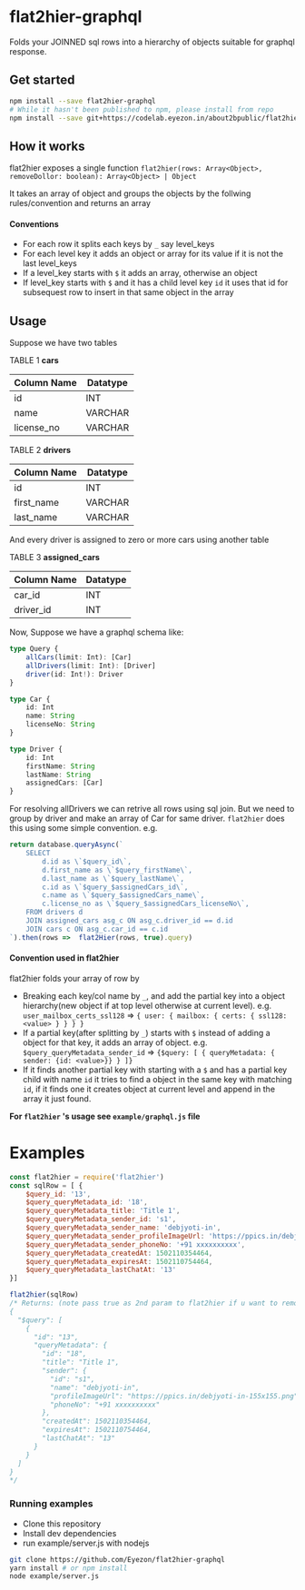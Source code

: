 # flat2hier-graphql

Folds your JOINNED sql rows into a hierarchy of objects suitable for graphql response.

## Get started

```bash
npm install --save flat2hier-graphql
# While it hasn't been published to npm, please install from repo
npm install --save git+https://codelab.eyezon.in/about2bpublic/flat2hier-graphql.git
```

## How it works

flat2hier exposes a single function `flat2hier(rows: Array<Object>, removeDollor: boolean): Array<Object> | Object`

It takes an array of object and groups the objects by the follwing rules/convention and returns an array
#### Conventions
  
  + For each row it splits each keys by `_` say level_keys
  + For each level key it adds an object or array for its value if it is not the last level_keys
  + If a level_key starts with `$` it adds an array, otherwise an object
  + If level_key starts with `$` and it has a child level key `id` it uses that id for subsequest row to insert in that same object in the array

## Usage

Suppose we have two tables

TABLE 1 **cars**

<table>
    <thead>
        <tr>
            <th>Column Name</th>
            <th>Datatype</th>
        </tr>
    </thead>
    <tbody>
        <tr>
            <td>id</td>
            <td>INT</td>
        </tr>
        <tr>
            <td>name</td>
            <td>VARCHAR</td>
        </tr>
        <tr>
            <td>license_no</td>
            <td>VARCHAR</td>
        </tr>
    </tbody>
</table>

TABLE 2 **drivers**

<table>
    <thead>
        <tr>
            <th>Column Name</th>
            <th>Datatype</th>
        </tr>
    </thead>
    <tbody>
        <tr>
            <td>id</td>
            <td>INT</td>
        </tr>
        <tr>
            <td>first_name</td>
            <td>VARCHAR</td>
        </tr>
        <tr>
            <td>last_name</td>
            <td>VARCHAR</td>
        </tr>
    </tbody>
</table>

And every driver is assigned to zero or more cars using another table

TABLE 3 **assigned_cars**

<table>
    <thead>
        <tr>
            <th>Column Name</th>
            <th>Datatype</th>
        </tr>
    </thead>
    <tbody>
        <tr>
            <td>car_id</td>
            <td>INT</td>
        </tr>
        <tr>
            <td>driver_id</td>
            <td>INT</td>
        </tr>
    </tbody>
</table>

Now, Suppose we have a graphql schema like:
```typescript
type Query {
    allCars(limit: Int): [Car]
    allDrivers(limit: Int): [Driver]
    driver(id: Int!): Driver
}

type Car {
    id: Int
    name: String
    licenseNo: String
}

type Driver {
    id: Int
    firstName: String
    lastName: String
    assignedCars: [Car]
}
```

For resolving allDrivers we can retrive all rows using sql join. But we need to group by driver and make an array of Car for same driver. `flat2hier` does this using some simple convention. e.g.

```javascript
return database.queryAsync(`
    SELECT 
        d.id as \`$query_id\`,
        d.first_name as \`$query_firstName\`,
        d.last_name as \`$query_lastName\`,
        c.id as \`$query_$assignedCars_id\`,
        c.name as \`$query_$assignedCars_name\`,
        c.license_no as \`$query_$assignedCars_licenseNo\`,
    FROM drivers d
    JOIN assigned_cars asg_c ON asg_c.driver_id == d.id
    JOIN cars c ON asg_c.car_id == c.id
`).then(rows =>  flat2Hier(rows, true).query)
```

#### Convention used in flat2hier

  flat2hier folds your array of row by

  + Breaking each key/col name by `_`, and add the partial key into a object hierarchy(new object if at top level otherwise at current level). e.g. `user_mailbox_certs_ssl128` => `{ user: { mailbox: { certs: { ssl128: <value> } } } }`
  + If a partial key(after splitting by `_`) starts with `$` instead of adding a object for that key, it adds an array of object. e.g. `$query_queryMetadata_sender_id` => `{$query: [ { queryMetadata: { sender: {id: <value>}} } ]}`
  + If it finds another partial key with starting with a `$` and has a partial key child with name `id` it tries to find a object in the same key with matching `id`, if it finds one it creates object at current level and append in the array it just found.

**For `flat2hier` 's usage see `example/graphql.js` file**


# Examples


```javascript
const flat2hier = require('flat2hier')
const sqlRow = [ {
    $query_id: '13',
    $query_queryMetadata_id: '18',
    $query_queryMetadata_title: 'Title 1',
    $query_queryMetadata_sender_id: 's1',
    $query_queryMetadata_sender_name: 'debjyoti-in',
    $query_queryMetadata_sender_profileImageUrl: 'https://ppics.in/debjyoti-in-155x155.png',
    $query_queryMetadata_sender_phoneNo: '+91 xxxxxxxxxx',
    $query_queryMetadata_createdAt: 1502110354464,
    $query_queryMetadata_expiresAt: 1502110754464,
    $query_queryMetadata_lastChatAt: '13'
}]

flat2hier(sqlRow)
/* Returns: (note pass true as 2nd param to flat2hier if u want to remove the leading $ sign)
{
  "$query": [
    {
      "id": "13",
      "queryMetadata": {
        "id": "18",
        "title": "Title 1",
        "sender": {
          "id": "s1",
          "name": "debjyoti-in",
          "profileImageUrl": "https://ppics.in/debjyoti-in-155x155.png",
          "phoneNo": "+91 xxxxxxxxxx"
        },
        "createdAt": 1502110354464,
        "expiresAt": 1502110754464,
        "lastChatAt": "13"
      }
    }
  ]
}
*/
```

### Running examples

+ Clone this repository
+ Install dev dependencies
+ run example/server.js with nodejs

```bash
git clone https://github.com/Eyezon/flat2hier-graphql
yarn install # or npm install
node example/server.js
```
